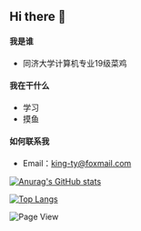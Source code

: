 ## Hi there 👋

<!--
**King-ty/King-ty** is a ✨ _special_ ✨ repository because its `README.md` (this file) appears on your GitHub profile.

Here are some ideas to get you started:

- 🔭 I’m currently working on ...
- 🌱 I’m currently learning ...
- 👯 I’m looking to collaborate on ...
- 🤔 I’m looking for help with ...
- 💬 Ask me about ...
- 📫 How to reach me: ...
- 😄 Pronouns: ...
- ⚡ Fun fact: ...
-->

#### 我是谁
- 同济大学计算机专业19级菜鸡

#### 我在干什么
- 学习
- 摸鱼

#### 如何联系我
- Email：king-ty@foxmail.com

<!-- ## Stats  -->
[![Anurag's GitHub stats](https://github-readme-stats.vercel.app/api?username=King-ty&theme=vue&show_icons=true)](https://github.com/anuraghazra/github-readme-stats)  

<!-- Most used language -->
[![Top Langs](https://github-readme-stats.vercel.app/api/top-langs/?username=King-ty)](https://github.com/anuraghazra/github-readme-stats)  

<!-- Page View -->
![Page View](https://visitor-badge.glitch.me/badge?page_id=King-ty.King-ty)  


